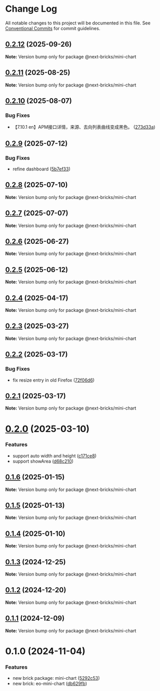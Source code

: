 # Change Log

All notable changes to this project will be documented in this file.
See [Conventional Commits](https://conventionalcommits.org) for commit guidelines.

## [0.2.12](https://github.com/easyops-cn/next-advanced-bricks/compare/@next-bricks/mini-chart@0.2.11...@next-bricks/mini-chart@0.2.12) (2025-09-26)

**Note:** Version bump only for package @next-bricks/mini-chart





## [0.2.11](https://github.com/easyops-cn/next-advanced-bricks/compare/@next-bricks/mini-chart@0.2.10...@next-bricks/mini-chart@0.2.11) (2025-08-25)

**Note:** Version bump only for package @next-bricks/mini-chart





## [0.2.10](https://github.com/easyops-cn/next-advanced-bricks/compare/@next-bricks/mini-chart@0.2.9...@next-bricks/mini-chart@0.2.10) (2025-08-07)


### Bug Fixes

* 【7.10.1 en】APM接口详情，来源、去向列表曲线变成黑色。 ([273d33a](https://github.com/easyops-cn/next-advanced-bricks/commit/273d33a4bf59c9423f4c31532ab34ccf513226f5))





## [0.2.9](https://github.com/easyops-cn/next-advanced-bricks/compare/@next-bricks/mini-chart@0.2.8...@next-bricks/mini-chart@0.2.9) (2025-07-12)


### Bug Fixes

* refine dashboard ([5b7ef33](https://github.com/easyops-cn/next-advanced-bricks/commit/5b7ef33b3adfa7b8a25c81457744064f7bbdfec3))





## [0.2.8](https://github.com/easyops-cn/next-advanced-bricks/compare/@next-bricks/mini-chart@0.2.7...@next-bricks/mini-chart@0.2.8) (2025-07-10)

**Note:** Version bump only for package @next-bricks/mini-chart





## [0.2.7](https://github.com/easyops-cn/next-advanced-bricks/compare/@next-bricks/mini-chart@0.2.6...@next-bricks/mini-chart@0.2.7) (2025-07-07)

**Note:** Version bump only for package @next-bricks/mini-chart





## [0.2.6](https://github.com/easyops-cn/next-advanced-bricks/compare/@next-bricks/mini-chart@0.2.5...@next-bricks/mini-chart@0.2.6) (2025-06-27)

**Note:** Version bump only for package @next-bricks/mini-chart





## [0.2.5](https://github.com/easyops-cn/next-advanced-bricks/compare/@next-bricks/mini-chart@0.2.4...@next-bricks/mini-chart@0.2.5) (2025-06-12)

**Note:** Version bump only for package @next-bricks/mini-chart





## [0.2.4](https://github.com/easyops-cn/next-advanced-bricks/compare/@next-bricks/mini-chart@0.2.3...@next-bricks/mini-chart@0.2.4) (2025-04-17)

**Note:** Version bump only for package @next-bricks/mini-chart





## [0.2.3](https://github.com/easyops-cn/next-advanced-bricks/compare/@next-bricks/mini-chart@0.2.2...@next-bricks/mini-chart@0.2.3) (2025-03-27)

**Note:** Version bump only for package @next-bricks/mini-chart





## [0.2.2](https://github.com/easyops-cn/next-advanced-bricks/compare/@next-bricks/mini-chart@0.2.1...@next-bricks/mini-chart@0.2.2) (2025-03-17)


### Bug Fixes

* fix resize entry in old Firefox ([72f06d6](https://github.com/easyops-cn/next-advanced-bricks/commit/72f06d6d37fde3970c902b54d051709f56682fce))





## [0.2.1](https://github.com/easyops-cn/next-advanced-bricks/compare/@next-bricks/mini-chart@0.2.0...@next-bricks/mini-chart@0.2.1) (2025-03-17)

**Note:** Version bump only for package @next-bricks/mini-chart





# [0.2.0](https://github.com/easyops-cn/next-advanced-bricks/compare/@next-bricks/mini-chart@0.1.6...@next-bricks/mini-chart@0.2.0) (2025-03-10)


### Features

* support auto width and height ([c171ce8](https://github.com/easyops-cn/next-advanced-bricks/commit/c171ce89d334ea19646cc3de7952abc98dd667ed))
* support showArea ([d68c210](https://github.com/easyops-cn/next-advanced-bricks/commit/d68c21069da47bef6b8d339839b89478be432df8))





## [0.1.6](https://github.com/easyops-cn/next-advanced-bricks/compare/@next-bricks/mini-chart@0.1.5...@next-bricks/mini-chart@0.1.6) (2025-01-15)

**Note:** Version bump only for package @next-bricks/mini-chart





## [0.1.5](https://github.com/easyops-cn/next-advanced-bricks/compare/@next-bricks/mini-chart@0.1.4...@next-bricks/mini-chart@0.1.5) (2025-01-13)

**Note:** Version bump only for package @next-bricks/mini-chart





## [0.1.4](https://github.com/easyops-cn/next-bricks/compare/@next-bricks/mini-chart@0.1.3...@next-bricks/mini-chart@0.1.4) (2025-01-10)

**Note:** Version bump only for package @next-bricks/mini-chart





## [0.1.3](https://github.com/easyops-cn/next-bricks/compare/@next-bricks/mini-chart@0.1.2...@next-bricks/mini-chart@0.1.3) (2024-12-25)

**Note:** Version bump only for package @next-bricks/mini-chart





## [0.1.2](https://github.com/easyops-cn/next-bricks/compare/@next-bricks/mini-chart@0.1.1...@next-bricks/mini-chart@0.1.2) (2024-12-20)

**Note:** Version bump only for package @next-bricks/mini-chart





## [0.1.1](https://github.com/easyops-cn/next-bricks/compare/@next-bricks/mini-chart@0.1.0...@next-bricks/mini-chart@0.1.1) (2024-12-09)

**Note:** Version bump only for package @next-bricks/mini-chart





# 0.1.0 (2024-11-04)


### Features

* new brick package: mini-chart ([5292c53](https://github.com/easyops-cn/next-bricks/commit/5292c5350f58c4e801c735aac06e7ac668781db5))
* new brick: eo-mini-chart ([db629fb](https://github.com/easyops-cn/next-bricks/commit/db629fbb336d625fcd4a4da47ff59db7d688401e))

